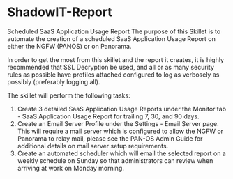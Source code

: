 # ShadowIT-Report
Scheduled SaaS Application Usage Report
The purpose of this Skillet is to automate the creation of a scheduled SaaS Application Usage Report on either the NGFW (PANOS) or on Panorama.

In order to get the most from this skillet and the report it creates, it is highly recommended that SSL Decryption be used, and all or as many security rules as possible have profiles attached configured to log as verbosely as possibly (preferably logging all). 

The skillet will perform the following tasks:
1. Create 3 detailed SaaS Application Usage Reports under the Monitor tab - SaaS Application Usage Report for trailing 7, 30, and 90 days.
2. Create an Email Server Profile under the Settings - Email Server page.  This will require a mail server which is configured to allow the NGFW or Panorama to relay mail, please see the PAN-OS Admin Guide for additional details on mail server setup requirements.
3. Create an automated scheduler which will email the selected report on a weekly schedule on Sunday so that administrators can review when arriving at work on Monday morning.

